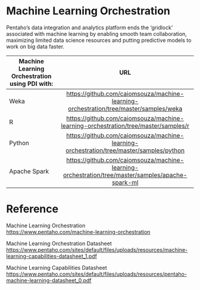 # Machine Learning Orchestration

Pentaho’s data integration and analytics platform ends the ‘gridlock’ associated with machine learning by enabling smooth team collaboration, maximizing limited data science resources and putting predictive models to work on big data faster.

| Machine Learning Orchestration using PDI with: | URL |
| ------------- |:-------------:|
| Weka | https://github.com/caiomsouza/machine-learning-orchestration/tree/master/samples/weka | 
| R    | https://github.com/caiomsouza/machine-learning-orchestration/tree/master/samples/r    | 
| Python | https://github.com/caiomsouza/machine-learning-orchestration/tree/master/samples/python     | 
| Apache Spark | https://github.com/caiomsouza/machine-learning-orchestration/tree/master/samples/apache-spark-ml    | 



# Reference

Machine Learning Orchestration <BR>
https://www.pentaho.com/machine-learning-orchestration <BR>

Machine Learning Orchestration Datasheet<BR>
https://www.pentaho.com/sites/default/files/uploads/resources/machine-learning-capabilities-datasheet_1.pdf<BR>

Machine Learning Capabilities Datasheet<BR>
https://www.pentaho.com/sites/default/files/uploads/resources/pentaho-machine-learning-datasheet_0.pdf <BR>

